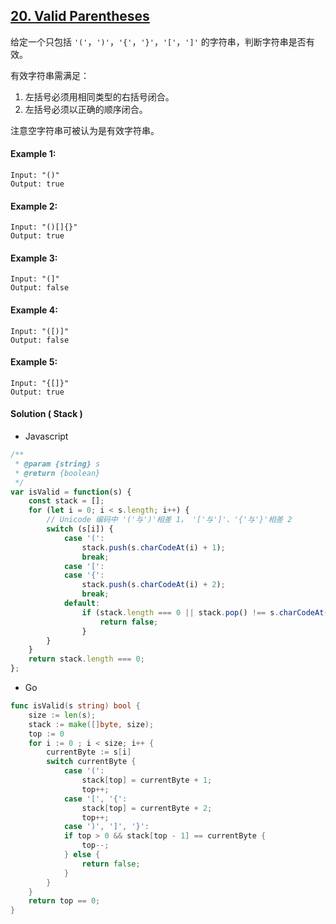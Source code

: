 ## [20. Valid Parentheses](https://leetcode.com/problems/valid-parentheses/)

给定一个只包括 `'('`，`')'`，`'{'`，`'}'`，`'['`，`']'` 的字符串，判断字符串是否有效。

有效字符串需满足：

1. 左括号必须用相同类型的右括号闭合。
2. 左括号必须以正确的顺序闭合。

注意空字符串可被认为是有效字符串。

#### Example 1:

```text
Input: "()"
Output: true
```

#### Example 2:

```text
Input: "()[]{}"
Output: true
```

#### Example 3:

```text
Input: "(]"
Output: false
```

#### Example 4:

```text
Input: "([)]"
Output: false
```

#### Example 5:

```text
Input: "{[]}"
Output: true
```

#### Solution ( __Stack__ )

- Javascript

```javascript
/**
 * @param {string} s
 * @return {boolean}
 */
var isValid = function(s) {
    const stack = [];
    for (let i = 0; i < s.length; i++) {
        // Unicode 编码中 '('与')'相差 1， '['与']'、'{'与'}'相差 2
        switch (s[i]) {
            case '(':
                stack.push(s.charCodeAt(i) + 1);
                break;
            case '[':
            case '{':
                stack.push(s.charCodeAt(i) + 2);
                break;
            default:
                if (stack.length === 0 || stack.pop() !== s.charCodeAt(i)) {
                    return false;
                }
        }
    }
    return stack.length === 0;
};
```

- Go

```go
func isValid(s string) bool {
    size := len(s);
    stack := make([]byte, size);
    top := 0
    for i := 0 ; i < size; i++ {
        currentByte := s[i]
        switch currentByte {
            case '(':
                stack[top] = currentByte + 1;
                top++;
            case '[', '{':
                stack[top] = currentByte + 2;
                top++;
            case ')', ']', '}':
            if top > 0 && stack[top - 1] == currentByte {
                top--;
            } else {
                return false;
            }
        }
    }
    return top == 0;
}
```
